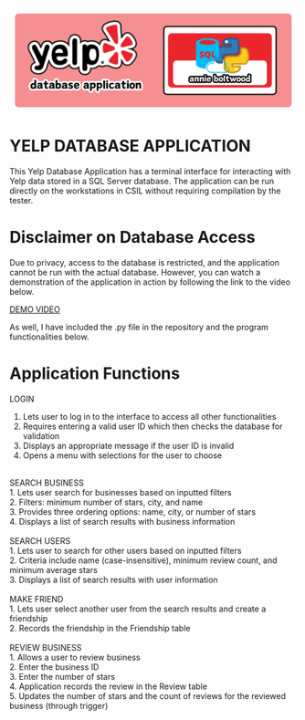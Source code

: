 ![Banner](https://github.com/annieboltwood/Yelp-Database/blob/main/banner.png?raw=true)
# YELP DATABASE APPLICATION
This Yelp Database Application has a terminal interface for interacting with Yelp data stored in a SQL Server database. The application can be run directly on the workstations in CSIL without requiring compilation by the tester.

# Disclaimer on Database Access
Due to privacy, access to the database is restricted, and the application cannot be run with the actual database. However, you can watch a demonstration of the application in action by following the link to the video below.

[DEMO VIDEO](https://youtu.be/znOJ5ufpwRg) <br>

As well, I have included the .py file in the repository and the program functionalities below.

# Application Functions

LOGIN<br>
1. Lets user to log in to the interface to access all other functionalities<br>
2. Requires entering a valid user ID which then checks the database for validation<br>
3. Displays an appropriate message if the user ID is invalid<br>
4. Opens a menu with selections for the user to choose<br>
<br>
SEARCH BUSINESS<br>
1. Lets user search for businesses based on inputted filters<br>
2. Filters: minimum number of stars, city, and name<br>
3. Provides three ordering options: name, city, or number of stars<br>
4. Displays a list of search results with business information<br>
<br>
SEARCH USERS<br>
1. Lets user to search for other users based on inputted filters<br>
2. Criteria include name (case-insensitive), minimum review count, and minimum average stars<br>
3. Displays a list of search results with user information<br>
<br>
MAKE FRIEND<br>
1. Lets user select another user from the search results and create a friendship<br>
2. Records the friendship in the Friendship table<br>
<br>
REVIEW BUSINESS<br>
1. Allows a user to review business<br>
2. Enter the business ID<br>
3. Enter the number of stars<br>
4. Application records the review in the Review table<br>
5. Updates the number of stars and the count of reviews for the reviewed business (through trigger)<br>
<br>
